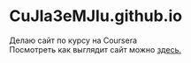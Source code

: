 # CuJIa3eMJIu.github.io
Делаю сайт по курсу на Coursera
<br>
Посмотреть как выглядит сайт можно <a target="_blank" href="http://cujia3emjiu.github.io/">здесь.</a>
